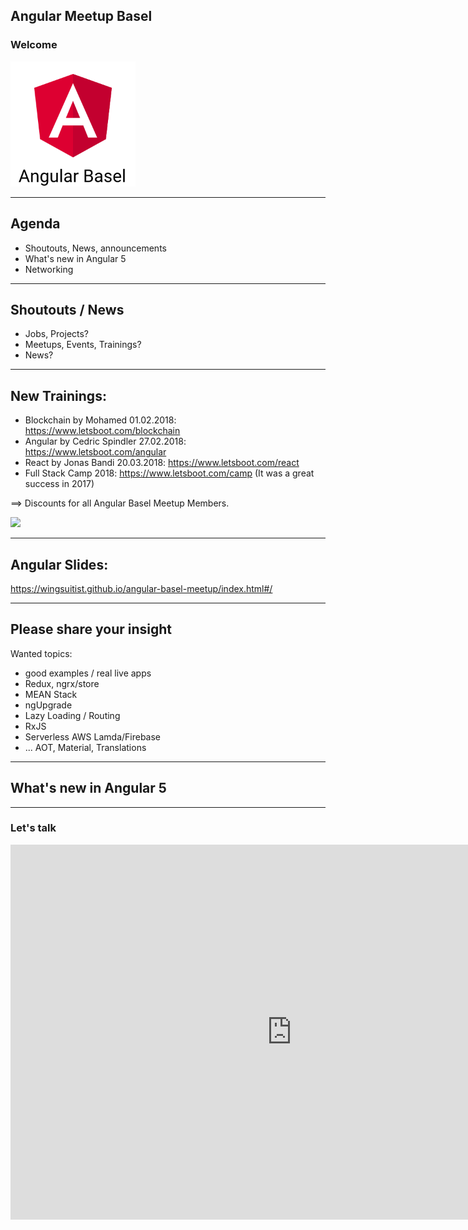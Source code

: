 ## Angular Meetup Basel

### Welcome

<img src="theme/assets/angular2-basel.png" style="height:200px">

----

## Agenda

* Shoutouts, News, announcements
* What's new in Angular 5
* Networking


----

## Shoutouts / News

* Jobs, Projects?
* Meetups, Events, Trainings?
* News?

----

## New Trainings:

* Blockchain by Mohamed 01.02.2018: https://www.letsboot.com/blockchain
* Angular by Cedric Spindler 27.02.2018: https://www.letsboot.com/angular
* React by Jonas Bandi 20.03.2018: https://www.letsboot.com/react
* Full Stack Camp 2018: https://www.letsboot.com/camp
(It was a great success in 2017)

==> Discounts for all Angular Basel Meetup Members.

<img src="https://static.wixstatic.com/media/51a518_deebba96861847f99d1aa92f86356e96~mv2.jpg/v1/fill/w_762,h_610,al_c,q_85,usm_0.66_1.00_0.01/51a518_deebba96861847f99d1aa92f86356e96~mv2.webp" width="100px"> 


----

## Angular Slides: 

https://wingsuitist.github.io/angular-basel-meetup/index.html#/

----

## Please share your insight

Wanted topics:

* good examples / real live apps
* Redux, ngrx/store
* MEAN Stack
* ngUpgrade
* Lazy Loading / Routing
* RxJS
* Serverless AWS Lamda/Firebase
* ... AOT, Material, Translations

---

## What's new in Angular 5


---

### Let's talk

<iframe src="https://giphy.com/embed/26ufbjVtvdCaikoP6" width="900" height="600" frameBorder="0" class="giphy-embed" allowFullScreen></iframe>